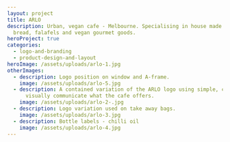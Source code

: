 ```yaml
---
layout: project
title: ARLO
description: Urban, vegan cafe - Melbourne. Specialising in house made sourdough
  bread, falafels and vegan gourmet goods.
heroProject: true
categories:
  - logo-and-branding
  - product-design-and-layout
heroImage: /assets/uploads/arlo-1.jpg
otherImages:
  - description: Logo position on window and A-frame.
    image: /assets/uploads/arlo-5.jpg
  - description: A contained variation of the ARLO logo using simple, clean icons to
      visually communicate what the cafe offers.
    image: /assets/uploads/arlo-2-.jpg
  - description: Logo variation used on take away bags.
    image: /assets/uploads/arlo-3.jpg
  - description: Bottle labels - chilli oil
    image: /assets/uploads/arlo-4.jpg
---
```

